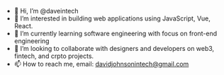 - 👋 Hi, I’m @daveintech
- 👀 I’m interested in building web applications using JavaScript, Vue, React.
- 🌱 I’m currently learning software engineering with focus on front-end engineering
- 💞️ I’m looking to collaborate with designers and developers on web3, fintech, and crpto projects.
- 📫 How to reach me, email: davidjohnsonintech@gmail.com

<!---
daveintech/daveintech is a ✨ special ✨ repository because its `README.md` (this file) appears on your GitHub profile.
You can click the Preview link to take a look at your changes.
--->
